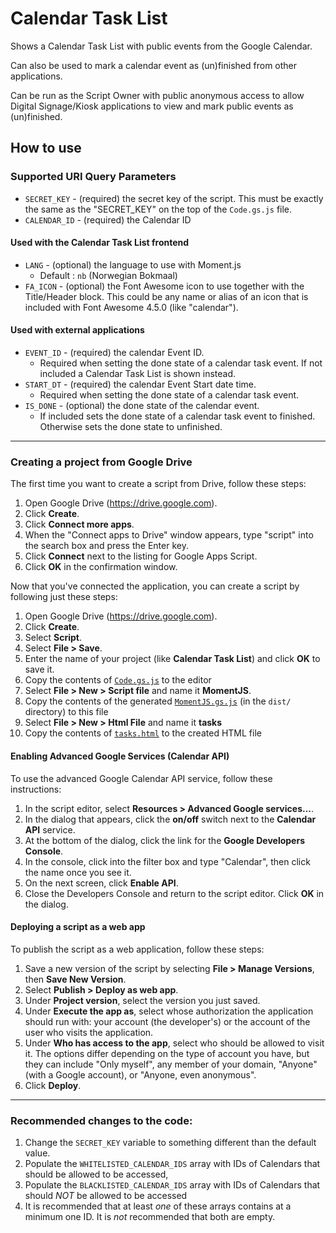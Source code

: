 ﻿# Calendar Task List #

Shows a Calendar Task List with public events from the Google Calendar.

Can also be used to mark a calendar event as (un)finished from other 
applications.
 
Can be run as the Script Owner with public anonymous access to allow Digital
Signage/Kiosk applications to view and mark public events as (un)finished.

## How to use ##

### Supported URI Query Parameters ###

* `SECRET_KEY` - (required) the secret key of the script. This must be exactly
  the same as the "SECRET_KEY" on the top of the `Code.gs.js` file.
* `CALENDAR_ID` - (required) the Calendar ID

#### Used with the Calendar Task List frontend ####

* `LANG` - (optional) the language to use with Moment.js
    * Default : `nb` (Norwegian Bokmaal)
* `FA_ICON` - (optional) the Font Awesome icon to use together with the 
  Title/Header block. This could be any name or alias of an icon that is 
  included with Font Awesome 4.5.0 (like "calendar").

#### Used with external applications ####

* `EVENT_ID` - (required) the calendar Event ID.
    * Required when setting the done state of a calendar task event. If not
      included a Calendar Task List is shown instead.
* `START_DT` - (required) the calendar Event Start date time.
    * Required when setting the done state of a calendar task event.
* `IS_DONE` - (optional) the done state of the calendar event.
    * If included sets the done state of a calendar task event to finished.
      Otherwise sets the done state to unfinished.

--------

### Creating a project from Google Drive ###

The first time you want to create a script from Drive, follow these steps:

1. Open Google Drive (<https://drive.google.com>).
2. Click **Create**.
3. Click **Connect more apps**.
4. When the "Connect apps to Drive" window appears, type "script" into the 
   search box and press the Enter key.
5. Click **Connect** next to the listing for Google Apps Script.
6. Click **OK** in the confirmation window.

Now that you've connected the application, you can create a script by following
just these steps:

1. Open Google Drive (<https://drive.google.com>).
2. Click **Create**.
3. Select **Script**.
4. Select **File > Save**.
5. Enter the name of your project (like **Calendar Task List**) and click 
   **OK** to save it.
6. Copy the contents of [`Code.gs.js`](Code.gs.js) to the editor
7. Select **File > New > Script file** and name it **MomentJS**.
8. Copy the contents of the generated [`MomentJS.gs.js`](MomentJS.gs.js) (in 
  the `dist/` directory) to this file
9. Select **File > New > Html File** and name it **tasks**
10. Copy the contents of [`tasks.html`](tasks.html) to the created HTML file

#### Enabling Advanced Google Services (Calendar API) ####

To use the advanced Google Calendar API service, follow these instructions:

1. In the script editor, select **Resources > Advanced Google services...**.
2. In the dialog that appears, click the **on/off** switch next to the
   **Calendar API** service.
3. At the bottom of the dialog, click the link for the
   **Google Developers Console**.
4. In the console, click into the filter box and type "Calendar", then click 
   the name once you see it.
5. On the next screen, click **Enable API**.
6. Close the Developers Console and return to the script editor. Click **OK**
   in the dialog.

#### Deploying a script as a web app ####

To publish the script as a web application, follow these steps:

1. Save a new version of the script by selecting **File > Manage Versions**, 
   then **Save New Version**.
2. Select **Publish > Deploy as web app**.
3. Under **Project version**, select the version you just saved.
4. Under **Execute the app as**, select whose authorization the application 
   should run with: your account (the developer's) or the account of the user 
   who visits the application.
5. Under **Who has access to the app**, select who should be allowed to visit 
   it. The options differ depending on the type of account you have, but they 
   can include "Only myself", any member of your domain, "Anyone" (with a 
   Google account), or "Anyone, even anonymous".
6. Click **Deploy**.

-------

### Recommended changes to the code: ###

1. Change the `SECRET_KEY` variable to something different than the default
   value.
1. Populate the `WHITELISTED_CALENDAR_IDS` array with IDs of Calendars that
   should be allowed to be accessed,
2. Populate the `BLACKLISTED_CALENDAR_IDS` array with IDs of Calendars that
   should _NOT_ be allowed to be accessed
3. It is recommended that at least _one_ of these arrays contains at a minimum
   one ID. It is _not_ recommended that both are empty.
